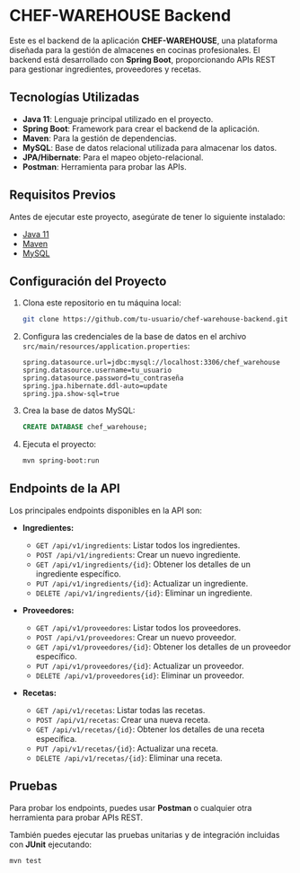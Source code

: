 # CHEF-WAREHOUSE Backend

Este es el backend de la aplicación **CHEF-WAREHOUSE**, una plataforma diseñada para la gestión de almacenes en cocinas profesionales. El backend está desarrollado con **Spring Boot**, proporcionando APIs REST para gestionar ingredientes, proveedores y recetas.

## Tecnologías Utilizadas

- **Java 11**: Lenguaje principal utilizado en el proyecto.
- **Spring Boot**: Framework para crear el backend de la aplicación.
- **Maven**: Para la gestión de dependencias.
- **MySQL**: Base de datos relacional utilizada para almacenar los datos.
- **JPA/Hibernate**: Para el mapeo objeto-relacional.
- **Postman**: Herramienta para probar las APIs.

## Requisitos Previos

Antes de ejecutar este proyecto, asegúrate de tener lo siguiente instalado:

- [Java 11](https://www.oracle.com/java/technologies/javase-jdk11-downloads.html)
- [Maven](https://maven.apache.org/install.html)
- [MySQL](https://dev.mysql.com/downloads/installer/)

## Configuración del Proyecto

1. Clona este repositorio en tu máquina local:

    ```bash
    git clone https://github.com/tu-usuario/chef-warehouse-backend.git
    ```

2. Configura las credenciales de la base de datos en el archivo `src/main/resources/application.properties`:

    ```properties
    spring.datasource.url=jdbc:mysql://localhost:3306/chef_warehouse
    spring.datasource.username=tu_usuario
    spring.datasource.password=tu_contraseña
    spring.jpa.hibernate.ddl-auto=update
    spring.jpa.show-sql=true
    ```

3. Crea la base de datos MySQL:

    ```sql
    CREATE DATABASE chef_warehouse;
    ```

4. Ejecuta el proyecto:

    ```bash
    mvn spring-boot:run
    ```

## Endpoints de la API

Los principales endpoints disponibles en la API son:

- **Ingredientes:**
  - `GET /api/v1/ingredients`: Listar todos los ingredientes.
  - `POST /api/v1/ingredients`: Crear un nuevo ingrediente.
  - `GET /api/v1/ingredients/{id}`: Obtener los detalles de un ingrediente específico.
  - `PUT /api/v1/ingredients/{id}`: Actualizar un ingrediente.
  - `DELETE /api/v1/ingredients/{id}`: Eliminar un ingrediente.

- **Proveedores:**
  - `GET /api/v1/proveedores`: Listar todos los proveedores.
  - `POST /api/v1/proveedores`: Crear un nuevo proveedor.
  - `GET /api/v1/proveedores/{id}`: Obtener los detalles de un proveedor específico.
  - `PUT /api/v1/proveedores/{id}`: Actualizar un proveedor.
  - `DELETE /api/v1/proveedores{id}`: Eliminar un proveedor.

- **Recetas:**
  - `GET /api/v1/recetas`: Listar todas las recetas.
  - `POST /api/v1/recetas`: Crear una nueva receta.
  - `GET /api/v1/recetas/{id}`: Obtener los detalles de una receta específica.
  - `PUT /api/v1/recetas/{id}`: Actualizar una receta.
  - `DELETE /api/v1/recetas/{id}`: Eliminar una receta.

## Pruebas

Para probar los endpoints, puedes usar **Postman** o cualquier otra herramienta para probar APIs REST. 

También puedes ejecutar las pruebas unitarias y de integración incluidas con **JUnit** ejecutando:

```bash
mvn test
